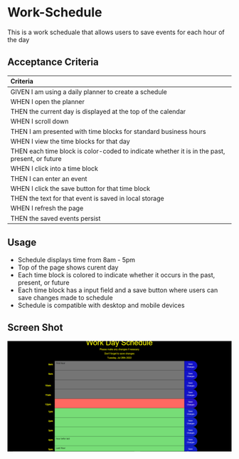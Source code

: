 # Work-Schedule
This is a work scheduale that allows users to save events for each hour of the day

## Acceptance Criteria
| Criteria                                                                                      |
| :-------------------------------------------------------------------------------------------- |
| GIVEN I am using a daily planner to create a schedule                                         |
| WHEN I open the planner                                                                       |
| THEN the current day is displayed at the top of the calendar                                  |
| WHEN I scroll down                                                                            |
| THEN I am presented with time blocks for standard business hours                              |
| WHEN I view the time blocks for that day                                                      |
| THEN each time block is color-coded to indicate whether it is in the past, present, or future |
| WHEN I click into a time block                                                                |
| THEN I can enter an event                                                                     |
| WHEN I click the save button for that time block                                              |
| THEN the text for that event is saved in local storage                                        |
| WHEN I refresh the page                                                                       |
| THEN the saved events persist                                                                 |

## Usage
- Schedule displays time from 8am - 5pm
- Top of the page shows curent day
- Each time block is colored to indicate whether it occurs in the past, present, or future
- Each time block has a input field and a save button where users can save changes made to schedule
- Schedule is compatible with desktop and mobile devices

## Screen Shot
![Alt text](./Work%20Schedule.png)


